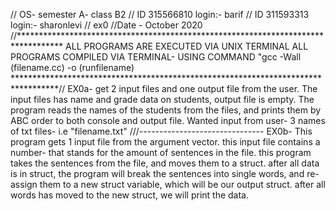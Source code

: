//  OS- semester A- class B2
//  ID 315566810    login:- barif
//  ID 311593313    login:- sharonlevi
// ex0
//Date - October 2020
//**********************************************************************************
ALL PROGRAMS ARE EXECUTED VIA UNIX TERMINAL
ALL PROGRAMS COMPILED VIA TERMINAL- USING COMMAND "gcc -Wall (filename.cc) -o (runfilename)
**********************************************************************************//
EX0a- 
 get 2 input files and one output file from the user.
 The input files has name and grade data on students, output file is empty.
 The program reads the names of the students from the files, and prints them by ABC order to both console and output file.
 Wanted input from user- 3 names of txt files- i.e "filename.txt"
///-------------------------------
EX0b-
 This program gets 1 input file from the argument vector.
 this input file contains a number- that stands for the amount
 of sentences in the file.
 this program takes the sentences from the file, and moves them to
 a struct. after all data is in struct, the program will break the
 sentences into single words, and re-assign them to a new struct variable,
 which will be our output struct.
 after all words has moved to the new struct, we will print the data.
